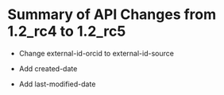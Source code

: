 # Summary of API Changes from 1.2_rc4 to 1.2_rc5

* Change external-id-orcid to external-id-source

* Add created-date

* Add last-modified-date
